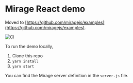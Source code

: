 # Mirage React demo

Moved to [https://github.com/miragejs/examples](https://github.com/miragejs/examples).

![CI](https://github.com/miragejs/react-demo/workflows/CI/badge.svg)

To run the demo locally,

1. Clone this repo
1. `yarn install`
1. `yarn start`

You can find the Mirage server definition in the `server.js` file.

